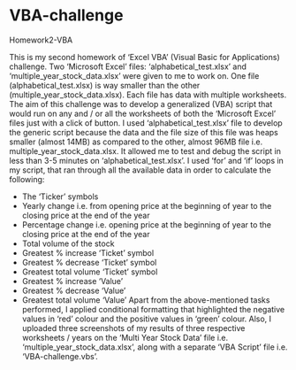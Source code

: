 # VBA-challenge
Homework2-VBA

This is my second homework of ‘Excel VBA’ (Visual Basic for Applications) challenge. Two ‘Microsoft Excel’ files: ‘alphabetical_test.xlsx’ and ‘multiple_year_stock_data.xlsx’ were given to me to work on. One file (alphabetical_test.xlsx) is way smaller than the other (multiple_year_stock_data.xlsx). Each file has data with multiple worksheets. The aim of this challenge was to develop a generalized (VBA) script that would run on any and / or all the worksheets of both the ‘Microsoft Excel’ files just with a click of button.
I used ‘alphabetical_test.xlsx’ file to develop the generic script because the data and the file size of this file was heaps smaller (almost 14MB) as compared to the other, almost 96MB file i.e. multiple_year_stock_data.xlsx. It allowed me to test and debug the script in less than 3-5 minutes on ‘alphabetical_test.xlsx’.
I used ‘for’ and ‘if’ loops in my script, that ran through all the available data in order to calculate the following:
* The ‘Ticker’ symbols
* Yearly change i.e. from opening price at the beginning of year to the closing price at the end of the year
* Percentage change i.e. opening price at the beginning of year to the closing price at the end of the year
* Total volume of the stock
* Greatest % increase ‘Ticket’ symbol
* Greatest % decrease ‘Ticket’ symbol
* Greatest total volume ‘Ticket’ symbol
* Greatest % increase ‘Value’
* Greatest % decrease ‘Value’
* Greatest total volume ‘Value’
Apart from the above-mentioned tasks performed, I applied conditional formatting that highlighted the negative values in ‘red’ colour and the positive values in ‘green’ colour.
Also, I uploaded three screenshots of my results of three respective worksheets / years on the ‘Multi Year Stock Data’ file i.e. ‘multiple_year_stock_data.xlsx’, along with a separate ‘VBA Script’ file i.e. ‘VBA-challenge.vbs’.

